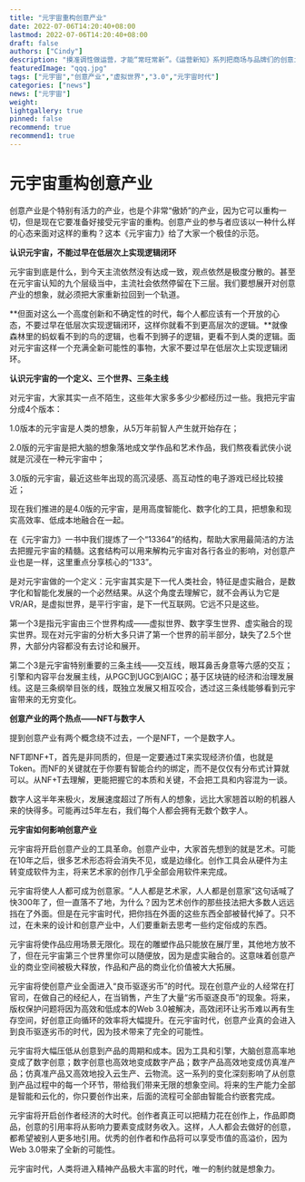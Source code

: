 ```yaml
---
title: "元宇宙重构创意产业"
date: 2022-07-06T14:20:40+08:00
lastmod: 2022-07-06T14:20:40+08:00
draft: false
authors: ["Cindy"]
description: "摸准调性做运营，才能“常旺常新”。《运营新知》系列把商场与品牌们的创意idea扒开给你看。此篇为品牌、商场的元宇宙之战。"
featuredImage: "qqq.jpg"
tags: ["元宇宙","创意产业","虚拟世界","3.0","元宇宙时代"]
categories: ["news"]
news: ["元宇宙"]
weight: 
lightgallery: true
pinned: false
recommend: true
recommend1: true
---
```


# 元宇宙重构创意产业

创意产业是个特别有活力的产业，也是个非常“傲娇”的产业，因为它可以重构一切，但是现在它要准备好接受元宇宙的重构。创意产业的参与者应该以一种什么样的心态来面对这样的重构？这本《元宇宙力》给了大家一个极佳的示范。

**认识元宇宙，不能过早在低层次上实现逻辑闭环**

元宇宙到底是什么，到今天主流依然没有达成一致，观点依然是极度分散的。甚至在元宇宙认知的九个层级当中，主流社会依然停留在下三层。我们要想展开对创意产业的想象，就必须把大家重新拉回到一个轨道。

**但面对这么一个高度创新和不确定性的时代，每个人都应该有一个开放的心态，不要过早在低层次实现逻辑闭环，这样你就看不到更高层次的逻辑。**就像森林里的蚂蚁看不到的鸟的逻辑，也看不到狮子的逻辑，更看不到人类的逻辑。面对元宇宙这样一个充满全新可能性的事物，大家不要过早在低层次上实现逻辑闭环。

**认识元宇宙的一个定义、三个世界、三条主线**

对元宇宙，大家其实一点不陌生，这些年大家多多少少都经历过一些。我把元宇宙分成4个版本：

1.0版本的元宇宙是人类的想象，从5万年前智人产生就开始存在；

2.0版的元宇宙是把大脑的想象落地成文学作品和艺术作品，我们熬夜看武侠小说就是沉浸在一种元宇宙中；

3.0版的元宇宙，最近这些年出现的高沉浸感、高互动性的电子游戏已经比较接近；

现在我们推进的是4.0版的元宇宙，是用高度智能化、数字化的工具，把想象和现实高效率、低成本地融合在一起。

在《元宇宙力》一书中我们提炼了一个“13364”的结构，帮助大家用最简洁的方法去把握元宇宙的精髓。这套结构可以用来解构元宇宙对各行各业的影响，对创意产业也是一样，这里重点分享核心的“133”。

是对元宇宙做的一个定义：元宇宙其实是下一代人类社会，特征是虚实融合，是数字化和智能化发展的一个必然结果。从这个角度去理解它，就不会再认为它是VR/AR，是虚拟世界，是平行宇宙，是下一代互联网。它远不只是这些。

第一个3是指元宇宙由三个世界构成——虚拟世界、数字孪生世界、虚实融合的现实世界。现在对元宇宙的分析大多只讲了第一个世界的前半部分，缺失了2.5个世界，大部分内容都没有去讨论和展开。

第二个3是元宇宙特别重要的三条主线——交互线，眼耳鼻舌身意等六感的交互；引擎和内容平台发展主线，从PGC到UGC到AIGC；基于区块链的经济和治理发展线。这是三条纲举目张的线，既独立发展又相互咬合，透过这三条线能够看到元宇宙带来的无穷变化。

**创意产业的两个热点——NFT与数字人**

提到创意产业有两个概念绕不过去，一个是NFT，一个是数字人。

NFT即NF+T，首先是非同质的，但是一定要通过T来实现经济价值，也就是Token。而NF的关键就在于你要有智能合约的绑定，而不是仅仅有分布式计算就可以。从NF+T去理解，更能把握它的本质和关键，不会把工具和内容混为一谈。

数字人这半年来极火，发展速度超过了所有人的想象，远比大家翘首以盼的机器人来的快得多。可能再过5年左右，我们每个人都会拥有无数个数字人。

**元宇宙如何影响创意产业**

元宇宙将开启创意产业的工具革命。创意产业中，大家首先想到的就是艺术。可能在10年之后，很多艺术形态将会消失不见，或是边缘化。创作工具会从硬件为主转变成软件为主，将来艺术家的创作几乎全部会用软件来完成。

元宇宙将使人人都可成为创意家。“人人都是艺术家，人人都是创意家”这句话喊了快300年了，但一直落不了地，为什么？因为艺术创作的那些技法把大多数人远远挡在了外面。但是在元宇宙时代，把你挡在外面的这些东西全部被替代掉了。只不过，在未来的设计和创意产业中，人们要重新去思考一些约定俗成的东西。

元宇宙将使作品应用场景无限化。现在的雕塑作品只能放在展厅里，其他地方放不了，但在元宇宙第三个世界里你可以随便放，因为是虚实融合的。这意味着创意产业的商业空间被极大释放，作品和产品的商业化价值被大大拓展。

元宇宙将使创意产业全面进入“良币驱逐劣币”的时代。现在创意产业的人经常在打官司，在做自己的经纪人，在当销售，产生了大量“劣币驱逐良币”的现象。将来，版权保护问题将因为高效和低成本的Web 3.0被解决，高效闭环让劣币难以再有生存空间，好创意正向循环的效率将大幅提升。在元宇宙时代，创意产业真的会进入到良币驱逐劣币的时代，因为技术带来了完全的可能性。

元宇宙将大幅压低从创意到产品的周期和成本。因为工具和引擎，大脑创意高率地变成了数字创意；数字创意也高效地变成数字产品；数字产品高效地变成仿真准产品；仿真准产品又高效地投入云生产、云物流。这一系列的变化深刻影响了从创意到产品过程中的每一个环节，带给我们带来无限的想象空间。将来的生产能力全部是智能和云化的，你只要创作出来，后面的流程可全部由智能合约嵌套完成。

元宇宙将开启创作者经济的大时代。创作者真正可以把精力花在创作上，作品即商品，创意的引用率将从影响力要素变成财务收入。这样，人人都会去做好的创意，都希望被别人更多地引用。优秀的创作者和作品将可以享受市值的高溢价，因为Web 3.0带来了全新的可能性。

元宇宙时代，人类将进入精神产品极大丰富的时代，唯一的制约就是想象力。